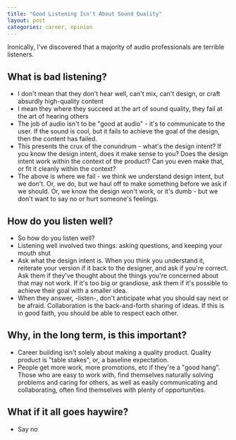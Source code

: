 ```yaml
---
title: "Good Listening Isn't About Sound Quality"
layout: post
categories: career, opinion
---
```


Ironically, I've discovered that a majority of audio professionals are terrible listeners.

## What is bad listening?
- I don't mean that they don't hear well, can't mix, can't design, or craft 
  absurdly high-quality content
- I mean they where they succeed at the art of sound quality, they fail at 
  the art of hearing others
- The job of audio isn't to be "good at audio" - it's to communicate to the 
  user.  If the sound is cool, but it fails to achieve the goal of the 
  design, then the content has failed.
- This presents the crux of the conundrum - what's the design intent?  If 
  you know the design intent, does it make sense to you?  Does the design 
  intent work within the context of the product?  Can you even make that, or 
  fit it cleanly within the context?
- The above is where we fail - we think we understand design intent, but we 
  don't.  Or, we do, but we haul off to make something before we ask if we 
  should.  Or, we know the design won't work, or it's dumb - but we don't 
  want to say no or hurt someone's feelings.

## How do you listen well?
- So how do you listen well?
- Listening well involved two things: asking questions, and keeping your 
  mouth shut
- Ask what the design intent is.  When you think you understand it, 
  reiterate your version if it back to the designer, and ask if you're 
  correct.  Ask them if they've thought about the things you're concerned 
  about that may not work.  If it's too big or grandiose, ask them if it's 
  possible to achieve their goal with a smaller idea.
- When they answer, -listen-, don't anticipate what you should say next or 
  be afraid.  Collaboration is the back-and-forth sharing of ideas.  If this 
  is in good faith, you should be able to respect each other.

## Why, in the long term, is this important?
- Career building isn't solely about making a quality product.  Quality 
  product is "table stakes", or, a baseline expectation.
- People get more work, more promotions, etc if they're a "good hang".  
  Those who are easy to work with, find themselves naturally solving 
  problems and caring for others, as well as easily communicating and 
  collaborating, often find themselves with plenty of opportunities.

## What if it all goes haywire?
- Say no
